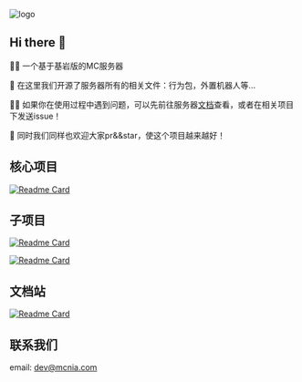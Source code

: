![logo](https://capsule-render.vercel.app/api?type=venom&height=300&color=timeAuto&text=Nia-Server&section=header&reversal=false&fontColor=000000&desc=一个基于基岩版的服务器&descAlignY=65&fontAlign=50)

## Hi there 👋

🙋‍♀️ 一个基于基岩版的MC服务器

🌈 在这里我们开源了服务器所有的相关文件：行为包，外置机器人等...

👩‍💻 如果你在使用过程中遇到问题，可以先前往服务器[文档](https://docs.mcnia.com)查看，或者在相关项目下发送issue！

🍿 同时我们同样也欢迎大家pr&&star，使这个项目越来越好！


## 核心项目

[![Readme Card](https://github-readme-stats.vercel.app/api/pin/?username=Nia-Server&repo=NiaServer-Core)](https://github.com/Nia-Server/NiaServer-Core)

## 子项目

[![Readme Card](https://github-readme-stats.vercel.app/api/pin/?username=Nia-Server&repo=NIAHttpBOT)](https://github.com/Nia-Server/NIAHttpBOT)

[![Readme Card](https://github-readme-stats.vercel.app/api/pin/?username=Nia-Server&repo=NiaServer-ExtraFeatures)](https://github.com/Nia-Server/NiaServer-ExtraFeatures)

## 文档站

[![Readme Card](https://github-readme-stats.vercel.app/api/pin/?username=Nia-Server&repo=NiaServer-Docs)](https://github.com/Nia-Server/NiaServer-Docs)

## 联系我们

email: dev@mcnia.com
